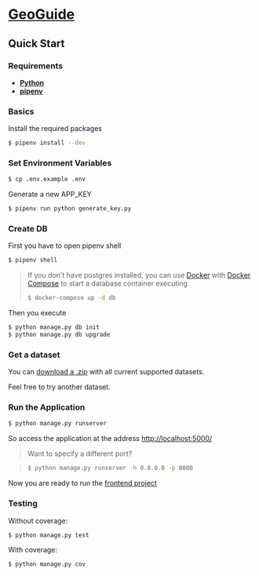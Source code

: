 # [GeoGuide](https://geoguide.herokuapp.com)

## Quick Start

### Requirements

- [**Python**](https://www.python.org/downloads/)
- [**pipenv**](https://pipenv.readthedocs.io/en/latest/install/#installing-pipenv)

### Basics

Install the required packages

```sh
$ pipenv install --dev
```

### Set Environment Variables

```sh
$ cp .env.example .env
```

Generate a new APP_KEY

```sh
$ pipenv run python generate_key.py
```

### Create DB

First you have to open pipenv shell

```sh
$ pipenv shell
```

> If you don't have postgres installed, you can use [Docker](https://docs.docker.com/install/linux/docker-ce/ubuntu/) with [Docker Compose](https://docs.docker.com/compose/install/) to start a database container executing
>
> ```sh
> $ docker-compose up -d db
> ```

Then you execute

```sh
$ python manage.py db init
$ python manage.py db upgrade
```

### Get a dataset

You can [download a .zip](https://github.com/GeoGuideProject/datasets/archive/master.zip) with all current supported datasets.

Feel free to try another dataset.

### Run the Application

```sh
$ python manage.py runserver
```

So access the application at the address [http://localhost:5000/](http://localhost:5000/)

> Want to specify a different port?

> ```sh
> $ python manage.py runserver -h 0.0.0.0 -p 8080
> ```

Now you are ready to run the [frontend project](https://github.com/GeoGuideProject/frontend)

### Testing

Without coverage:

```sh
$ python manage.py test
```

With coverage:

```sh
$ python manage.py cov
```
